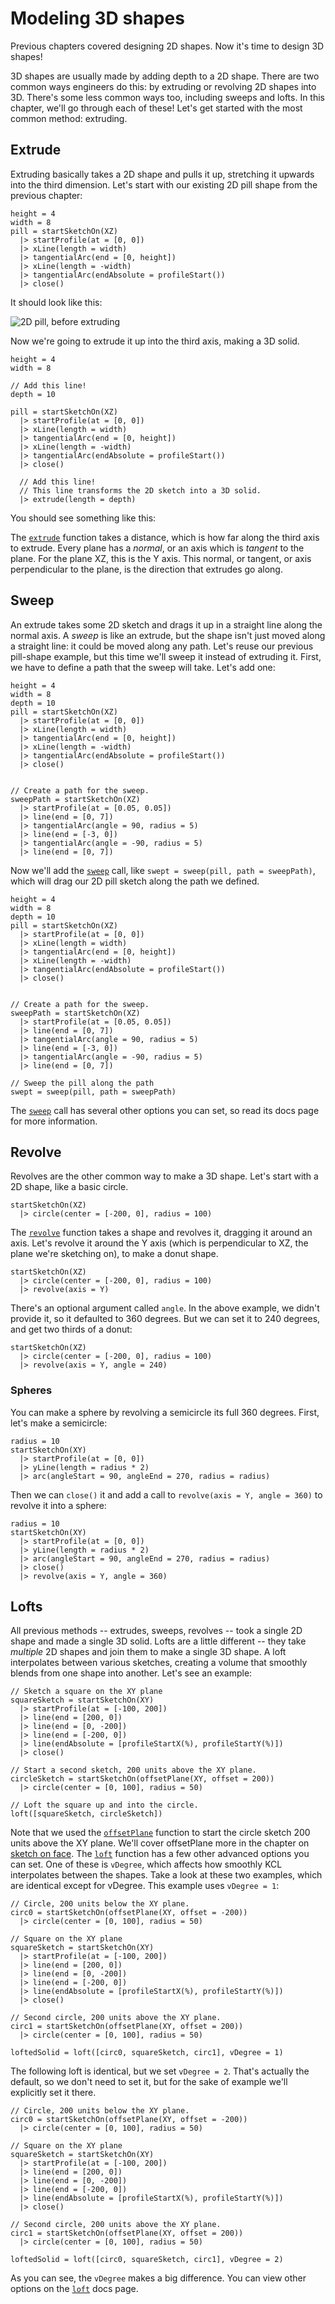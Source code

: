 # Modeling 3D shapes

<!-- toc -->

Previous chapters covered designing 2D shapes. Now it's time to design 3D shapes!

3D shapes are usually made by adding depth to a 2D shape. There are two common ways engineers do
this: by extruding or revolving 2D shapes into 3D. There's some less common ways too, including
sweeps and lofts. In this chapter, we'll go through each of these! Let's get started with the most
common method: extruding.

## Extrude

Extruding basically takes a 2D shape and pulls it up, stretching it upwards into the third
dimension. Let's start with our existing 2D pill shape from the previous chapter:

```kcl
height = 4
width = 8
pill = startSketchOn(XZ)
  |> startProfile(at = [0, 0])
  |> xLine(length = width)
  |> tangentialArc(end = [0, height])
  |> xLine(length = -width)
  |> tangentialArc(endAbsolute = profileStart())
  |> close()
```

It should look like this:

![2D pill, before extruding](images/static/pill_2d.png)

Now we're going to extrude it up into the third axis, making a 3D solid.

```kcl=pill_3d
height = 4
width = 8

// Add this line!
depth = 10

pill = startSketchOn(XZ)
  |> startProfile(at = [0, 0])
  |> xLine(length = width)
  |> tangentialArc(end = [0, height])
  |> xLine(length = -width)
  |> tangentialArc(endAbsolute = profileStart())
  |> close()

  // Add this line!
  // This line transforms the 2D sketch into a 3D solid.
  |> extrude(length = depth)
```

You should see something like this:

<!-- KCL: name=pill_3d,alt=2D pill extruded into 3D -->

The [`extrude`] function takes a distance, which is how far along the third axis to extrude. Every
plane has a _normal_, or an axis which is _tangent_ to the plane. For the plane XZ, this is the Y
axis. This normal, or tangent, or axis perpendicular to the plane, is the direction that extrudes go
along.

## Sweep

An extrude takes some 2D sketch and drags it up in a straight line along the normal axis. A _sweep_
is like an extrude, but the shape isn't just moved along a straight line: it could be moved along
any path. Let's reuse our previous pill-shape example, but this time we'll sweep it instead of
extruding it. First, we have to define a path that the sweep will take. Let's add one:

```kcl=path_for_sweep
height = 4
width = 8
depth = 10
pill = startSketchOn(XZ)
  |> startProfile(at = [0, 0])
  |> xLine(length = width)
  |> tangentialArc(end = [0, height])
  |> xLine(length = -width)
  |> tangentialArc(endAbsolute = profileStart())
  |> close()


// Create a path for the sweep.
sweepPath = startSketchOn(XZ)
  |> startProfile(at = [0.05, 0.05])
  |> line(end = [0, 7])
  |> tangentialArc(angle = 90, radius = 5)
  |> line(end = [-3, 0])
  |> tangentialArc(angle = -90, radius = 5)
  |> line(end = [0, 7])
```

<!-- KCL: name=path_for_sweep,skip3d=true,alt=A 2D pill shape and a path we're going to sweep it along-->

Now we'll add the [`sweep`] call, like `swept = sweep(pill, path = sweepPath)`, which will drag our
2D pill sketch along the path we defined.

```kcl=swept_along_path
height = 4
width = 8
depth = 10
pill = startSketchOn(XZ)
  |> startProfile(at = [0, 0])
  |> xLine(length = width)
  |> tangentialArc(end = [0, height])
  |> xLine(length = -width)
  |> tangentialArc(endAbsolute = profileStart())
  |> close()


// Create a path for the sweep.
sweepPath = startSketchOn(XZ)
  |> startProfile(at = [0.05, 0.05])
  |> line(end = [0, 7])
  |> tangentialArc(angle = 90, radius = 5)
  |> line(end = [-3, 0])
  |> tangentialArc(angle = -90, radius = 5)
  |> line(end = [0, 7])

// Sweep the pill along the path
swept = sweep(pill, path = sweepPath)
```

<!-- KCL: name=swept_along_path,alt=2D pill swept along path into 3D -->

The [`sweep`] call has several other options you can set, so read its docs page for more
information.

## Revolve

Revolves are the other common way to make a 3D shape. Let's start with a 2D shape, like a basic
circle.

```kcl=circle
startSketchOn(XZ)
  |> circle(center = [-200, 0], radius = 100)
```

<!-- KCL: name=circle,skip3d=true,alt=A 2D circle before revolving.-->

The [`revolve`] function takes a shape and revolves it, dragging it around an axis. Let's revolve it
around the Y axis (which is perpendicular to XZ, the plane we're sketching on), to make a donut
shape.

```kcl=donut
startSketchOn(XZ)
  |> circle(center = [-200, 0], radius = 100)
  |> revolve(axis = Y)
```

<!-- KCL: name=donut,alt=The circle has been revolved around an axis to make a donut -->

There's an optional argument called `angle`. In the above example, we didn't provide it, so it
defaulted to 360 degrees. But we can set it to 240 degrees, and get two thirds of a donut:

```kcl=donut240
startSketchOn(XZ)
  |> circle(center = [-200, 0], radius = 100)
  |> revolve(axis = Y, angle = 240)
```

<!-- KCL: name=donut240,alt=The circle has been revolved partway around an axis to make a donut -->

### Spheres

You can make a sphere by revolving a semicircle its full 360 degrees. First, let's make a
semicircle:

```kcl=semicircle
radius = 10
startSketchOn(XY)
  |> startProfile(at = [0, 0])
  |> yLine(length = radius * 2)
  |> arc(angleStart = 90, angleEnd = 270, radius = radius)
```

<!-- KCL: name=semicircle,skip3d=true,alt=Sketching a semicircle-->

Then we can `close()` it and add a call to `revolve(axis = Y, angle = 360)` to revolve it into a
sphere:

```kcl=sphere
radius = 10
startSketchOn(XY)
  |> startProfile(at = [0, 0])
  |> yLine(length = radius * 2)
  |> arc(angleStart = 90, angleEnd = 270, radius = radius)
  |> close()
  |> revolve(axis = Y, angle = 360)
```

<!-- KCL: name=sphere,skip3d=true,alt=Revolving a semicircle makes a sphere -->

## Lofts

All previous methods -- extrudes, sweeps, revolves -- took a single 2D shape and made a single 3D
solid. Lofts are a little different -- they take _multiple_ 2D shapes and join them to make a single
3D shape. A loft interpolates between various sketches, creating a volume that smoothly blends from
one shape into another. Let's see an example:

```kcl=loft_basic
// Sketch a square on the XY plane
squareSketch = startSketchOn(XY)
  |> startProfile(at = [-100, 200])
  |> line(end = [200, 0])
  |> line(end = [0, -200])
  |> line(end = [-200, 0])
  |> line(endAbsolute = [profileStartX(%), profileStartY(%)])
  |> close()

// Start a second sketch, 200 units above the XY plane.
circleSketch = startSketchOn(offsetPlane(XY, offset = 200))
  |> circle(center = [0, 100], radius = 50)

// Loft the square up and into the circle.
loft([squareSketch, circleSketch])
```

<!-- KCL: name=loft_basic,alt=Basic loft of a square into a circle-->

Note that we used the [`offsetPlane`] function to start the circle sketch 200 units above the XY
plane. We'll cover offsetPlane more in the chapter on [sketch on face]. The [`loft`] function has a
few other advanced options you can set. One of these is `vDegree`, which affects how smoothly KCL
interpolates between the shapes. Take a look at these two examples, which are identical except for
vDegree. This example uses `vDegree = 1`:

```kcl=loft_vd1
// Circle, 200 units below the XY plane.
circ0 = startSketchOn(offsetPlane(XY, offset = -200))
  |> circle(center = [0, 100], radius = 50)

// Square on the XY plane
squareSketch = startSketchOn(XY)
  |> startProfile(at = [-100, 200])
  |> line(end = [200, 0])
  |> line(end = [0, -200])
  |> line(end = [-200, 0])
  |> line(endAbsolute = [profileStartX(%), profileStartY(%)])
  |> close()

// Second circle, 200 units above the XY plane.
circ1 = startSketchOn(offsetPlane(XY, offset = 200))
  |> circle(center = [0, 100], radius = 50)

loftedSolid = loft([circ0, squareSketch, circ1], vDegree = 1)
```

<!-- KCL: name=loft_vd1,alt=Loft with vDegree 1-->

The following loft is identical, but we set `vDegree = 2`. That's actually the default, so we don't
need to set it, but for the sake of example we'll explicitly set it there.

```kcl=loft_vd2
// Circle, 200 units below the XY plane.
circ0 = startSketchOn(offsetPlane(XY, offset = -200))
  |> circle(center = [0, 100], radius = 50)

// Square on the XY plane
squareSketch = startSketchOn(XY)
  |> startProfile(at = [-100, 200])
  |> line(end = [200, 0])
  |> line(end = [0, -200])
  |> line(end = [-200, 0])
  |> line(endAbsolute = [profileStartX(%), profileStartY(%)])
  |> close()

// Second circle, 200 units above the XY plane.
circ1 = startSketchOn(offsetPlane(XY, offset = 200))
  |> circle(center = [0, 100], radius = 50)

loftedSolid = loft([circ0, squareSketch, circ1], vDegree = 2)
```

<!-- KCL: name=loft_vd2,alt=Loft with vDegree 2-->

As you can see, the `vDegree` makes a big difference. You can view other options on the [`loft`]
docs page.

[`extrude`]: https://zoo.dev/docs/kcl-std/functions/std-sketch-extrude
[`loft`]: https://zoo.dev/docs/kcl-std/functions/std-sketch-loft
[`offsetPlane`]: https://zoo.dev/docs/kcl-std/functions/std-offsetPlane
[`revolve`]: https://zoo.dev/docs/kcl-std/functions/std-sketch-revolve
[sketch on face]: sketch_on_face.html
[`sweep`]: https://zoo.dev/docs/kcl-std/functions/std-sketch-sweep
